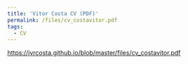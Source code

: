 ```yaml
---
title: 'Vitor Costa CV (PDF)'
permalink: /files/cv_costavitor.pdf
tags:
  - CV
---
```


https://jvrcosta.github.io/blob/master/files/cv_costavitor.pdf
